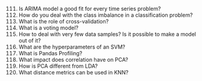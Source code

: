 111. Is ARIMA model a good fit for every time series problem?
112. How do you deal with the class imbalance in a classification problem?
113. What is the role of cross-validation?
114. What is a voting model?
115. How to deal with very few data samples? Is it possible to make a model out of it?
116. What are the hyperparameters of an SVM?
117. What is Pandas Profiling?
118. What impact does correlation have on PCA?
119. How is PCA different from LDA?
120. What distance metrics can be used in KNN?